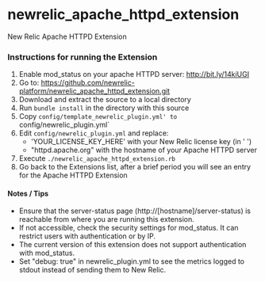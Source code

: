 newrelic_apache_httpd_extension
===============================

New Relic Apache HTTPD Extension

### Instructions for running the Extension

1. Enable mod_status on your apache HTTPD server: http://bit.ly/14kiUGI
2. Go to: https://github.com/newrelic-platform/newrelic_apache_httpd_extension.git
3. Download and extract the source to a local directory
4. Run `bundle install` in the directory with this source
5. Copy `config/template_newrelic_plugin.yml' to `config/newrelic_plugin.yml`
6. Edit `config/newrelic_plugin.yml` and replace:
	* 'YOUR_LICENSE_KEY_HERE' with your New Relic license key (in ' ')
	* "httpd.apache.org" with the hostname of your Apache HTTPD server
7. Execute `./newrelic_apache_httpd_extension.rb`
8. Go back to the Extensions list, after a brief period you will see an entry for the Apache HTTPD Extension

#### Notes / Tips
* Ensure that the server-status page (http://[hostname]/server-status) is reachable from where you are running this extension.
* If not accessible, check the security settings for mod_status. It can restrict users with authentication or by IP.
* The current version of this extension does not support authentication with mod_status.
* Set "debug: true" in newrelic_plugin.yml to see the metrics logged to stdout instead of sending them to New Relic.
